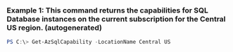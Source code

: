 ### Example 1: This command returns the capabilities for SQL Database instances on the current subscription for the Central US region. (autogenerated)
```powershell
PS C:\> Get-AzSqlCapability -LocationName Central US
```

